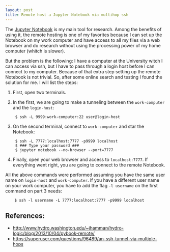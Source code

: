 ```yaml
---
layout: post
title: Remote host a Jupyter Notebook via multihop ssh
---
```


The [Jupyter Notebook](http://jupyter.readthedocs.io/en/latest/install.html) is my main tool for research. Among the benefits of using it, the remote hosting is one of my favorites because I can set up the Notebook on my work computer and have access to all my files via a web browser and do research without using the processing power of my home computer (whitch is slower).

But the problem is the following:
I have a computer at the University witch I can access via ssh, but I have to pass through a login host before I can connect to my computer. Because of that extra step setting up the remote Notebook is not trivial. So, after some online search and testing I found the solution for me. I will list the steps:

1. First, open two terminals.

2. In the first, we are going to make a tunneling between the `work-computer` and the `login-host`:

        $ ssh -L 9999:work-computer:22 user@login-host

3. On the second terminal, connect to `work-computer` and star the Notebook:

        $ ssh -L 7777:localhost:7777 -p9999 localhost
        $ ### Type your password ###
        $ jupyter notebook --no-browser --port=7777

4. Finally, open your web browser and access to `localhost:7777`. If everything went right, you are going to connect to the remote Notebook.

All the above commands were performed assuming you have the same user name on `login-host` and `work-computer`. If you have a different user name on your work computer, you have to add the flag `-l username` on the first command on part 3 needs:

        $ ssh -l username -L 7777:localhost:7777 -p9999 localhost


## References:
* <http://www.hydro.washington.edu/~jhamman/hydro-logic/blog/2013/10/04/pybook-remote/>
* <https://superuser.com/questions/96489/an-ssh-tunnel-via-multiple-hops>


<!-- 1. No primeiro terminal, fazer o tunel entre o servidor de acesso o pc no IF:
   > ssh -L 9988:alejandra-h61m-ds2-ds2.if.ufrgs.br:22 glauffer@lief.if.ufrgs.br

2. No segundo terminal, conectar no pc do IF e iniciar o ipython notebook
    > ssh -p9999 localhost
    > # Navegar até a pasta em que será iniciado o ipython notebook
    > cd /path/to/notebooks
    > ipython notebook --no-browser --port=7777

3. No terceiro terminal (talvez esta etapa pode ser o inicio da segunta etapa):
    **esta etapa pode ser a segunda. Testei e deu certo**
    > ssh -l glaufer -L 7777:localhost:7777 -p9988 localhost

4. No computador de casa acessar a pagina http://localhost:7777/ pelo navegador

referencias:

http://www.hydro.washington.edu/~jhamman/hydro-logic/blog/2013/10/04/pybook-remote/

http://cominf.if.ufrgs.br/index.php/Linux_acessando_Linux

(ler)
https://chamibuddhika.wordpress.com/2012/03/21/ssh-tunnelling-explained/
https://superuser.com/questions/96489/an-ssh-tunnel-via-multiple-hops

 -->
